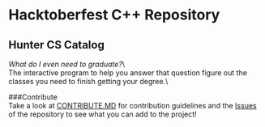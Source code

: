 # Hacktoberfest C++ Repository

## Hunter CS Catalog  
_What do I even need to graduate?_\  
The interactive program to help you answer that question figure out the classes
you need to finish getting your degree.\

###Contribute  
Take a look at [CONTRIBUTE.MD](https://github.com/Hunter-Open-Source-Club/hacktoberfest21.cpp/blob/main/CONTRIBUTING.md) for contribution guidelines and the [Issues](https://github.com/Hunter-Open-Source-Club/hacktoberfest21.cpp/issues)
of the repository to see what you can add to the project!
